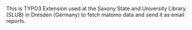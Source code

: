 This is TYPO3 Extension used at the Saxony State and University Library (SLUB) in Dresden (Germany) to fetch matomo data and send it as email reports.
